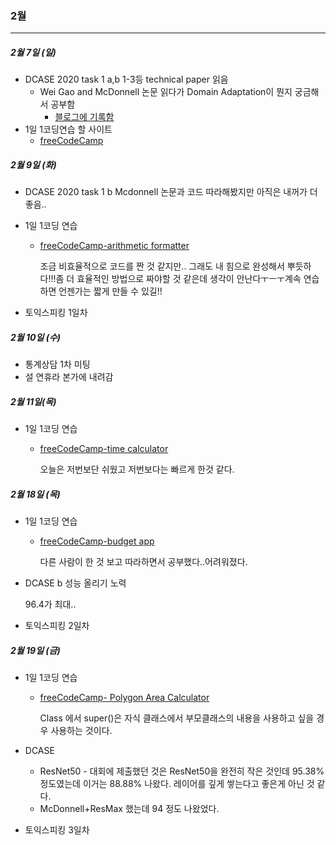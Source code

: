 ### 2월 

------



##### 2월 7일 (일)

- DCASE 2020 task 1 a,b 1-3등 technical paper 읽음
  - Wei Gao and McDonnell 논문 읽다가 Domain Adaptation이 뭔지 궁금해서 공부함
    - [블로그에 기록함](https://sotudy.tistory.com/20?category=795082)
- 1일 1코딩연습 할 사이트
  - [freeCodeCamp](https://www.freecodecamp.org/learn/)



##### 2월 9일 (화)

- DCASE 2020 task 1 b Mcdonnell 논문과 코드 따라해봤지만 아직은 내꺼가 더 좋음..

- 1일 1코딩 연습

  - [freeCodeCamp-arithmetic formatter](https://repl.it/@isy92123/boilerplate-arithmetic-formatter-3)

    조금 비효율적으로 코드를 짠 것 같지만.. 그래도 내 힘으로 완성해서 뿌듯하다!!!좀 더 효율적인 방법으로 짜야할 것 같은데 생각이 안난다ㅜㅡㅜ계속 연습하면 언젠가는 짧게 만들 수 있길!!

- 토익스피킹 1일차



##### 2월 10일 (수)

- 통계상담 1차 미팅
- 설 연휴라 본가에 내려감



##### 2월 11일(목)

- 1일 1코딩 연습

  - [freeCodeCamp-time calculator](https://repl.it/join/xybproog-isy92123)

    오늘은 저번보단 쉬웠고 저번보다는 빠르게 한것 같다.
    
    

##### 2월 18일 (목)

- 1일 1코딩 연습

  - [freeCodeCamp-budget app](https://repl.it/join/ztdofzqt-soyoung24)

    다른 사람이 한 것 보고 따라하면서 공부했다..어려워졌다.

- DCASE b 성능 올리기 노력

  96.4가 최대..

- 토익스피킹 2일차 



##### 2월 19일 (금)

- 1일 1코딩 연습

  - [freeCodeCamp- Polygon Area Calculator](https://repl.it/join/ppjvvkjv-soyoung24)

    Class 에서 super()은 자식 클래스에서 부모클래스의 내용을 사용하고 싶을 경우 사용하는 것이다.

- DCASE
  - ResNet50 - 대회에 제출했던 것은 ResNet50을 완전히 작은 것인데 95.38% 정도였는데 이거는 88.88% 나왔다. 레이어를 깊게 쌓는다고 좋은게 아닌 것 같다.
  - McDonnell+ResMax 했는데 94 정도 나왔었다.
- 토익스피킹 3일차